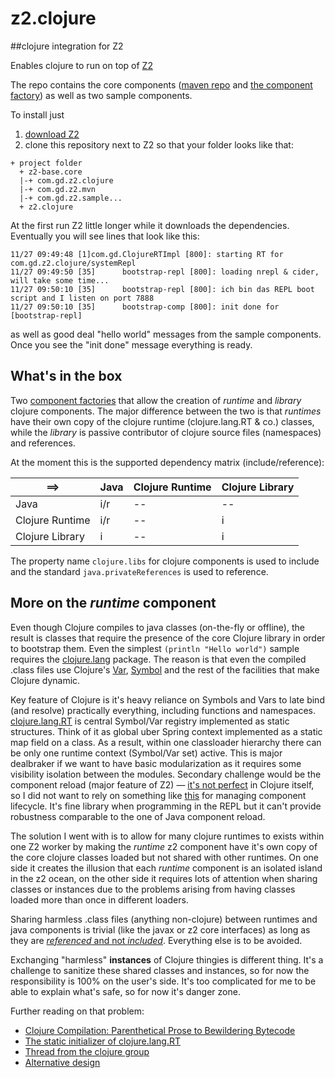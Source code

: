 # z2.clojure
##clojure integration for Z2 

Enables clojure to run on top of [Z2](http://www.z2-environment.eu)

The repo contains the core components ([maven repo](com.gd.z2.clojure.mvn/) and [the component factory](com.gd.z2.clojure/)) as well as two sample components.

To install just

1. [download Z2](https://redmine.z2-environment.net/projects/z2-environment/wiki/Step_2_-_Install_and_run_in_5_minutes)
1. clone this repository next to Z2 so that your folder looks like that:
```
+ project folder
  + z2-base.core
  |-+ com.gd.z2.clojure
  |-+ com.gd.z2.mvn
  |-+ com.gd.z2.sample...
  + z2.clojure
```

At the first run Z2 little longer while it downloads the dependencies. Eventually you will see lines that look like this:
```
11/27 09:49:48 [1]com.gd.ClojureRTImpl [800]: starting RT for com.gd.z2.clojure/systemRepl
11/27 09:49:50 [35]      bootstrap-repl [800]: loading nrepl & cider, will take some time...
11/27 09:50:10 [35]      bootstrap-repl [800]: ich bin das REPL boot script and I listen on port 7888
11/27 09:50:10 [35]      bootstrap-comp [800]: init done for [bootstrap-repl]
```
as well as good deal "hello world" messages from the sample components. Once you see the "init done" message everything is ready.

## What's in the box

Two [component factories](http://www.z2-environment.eu/v24doc#__RefHeading__3627_2054128055) that allow the creation of *runtime* and *library* clojure components. The major difference between the two is that *runtimes* have their own copy of the clojure runtime (clojure.lang.RT & co.) classes, while the *library* is passive contributor of clojure source files (namespaces) and references. 

At the moment this is the supported dependency matrix (include/reference):

==>             | Java | Clojure Runtime | Clojure Library
--- | --- | --- | ---
Java            | i/r  | -- | --
Clojure Runtime | i/r  | -- | i
Clojure Library | i  | -- | i

The property name `clojure.libs` for clojure components is used to include and the standard `java.privateReferences` is used to reference.

## More on the *runtime* component

Even though Clojure compiles to java classes (on-the-fly or offline), the result is classes that require the presence of the core Clojure library in order to bootstrap them. Even the simplest `(println "Hello world")` sample requires the [clojure.lang](https://github.com/clojure/clojure/blob/master/src/jvm/clojure/lang/) package. The reason is that even the compiled .class files use Clojure's [Var](https://github.com/clojure/clojure/blob/master/src/jvm/clojure/lang/Var.java), [Symbol](https://github.com/clojure/clojure/blob/master/src/jvm/clojure/lang/Symbol.java) and the rest of the facilities that make Clojure dynamic.

Key feature of Clojure is it's heavy reliance on Symbols and Vars to late bind (and resolve) practically everything, including functions and namespaces. [clojure.lang.RT](https://github.com/clojure/clojure/blob/master/src/jvm/clojure/lang/RT.java) is central Symbol/Var registry implemented as static structures. Think of it as global uber Spring context implemented as a static map field on a class. As a result, within one classloader hierarchy there can be only one runtime context (Symbol/Var set) active. This is major dealbraker if we want to have basic modularization as it requires some visibility isolation between the modules. Secondary challenge would be the component reload (major feature of Z2) — [it's not perfect](http://dev.clojure.org/display/design/Never+Close+a+REPL) in Clojure itself, so I did not want to rely on something like [this](https://github.com/clojure/tools.namespace) for managing component lifecycle. It's fine library when programming in the REPL but it can't provide robustness comparable to the one of Java component reload.

The solution I went with is to allow for many clojure runtimes to exists within one Z2 worker by making the *runtime* z2 component have it's own copy of the core clojure classes loaded but not shared with other runtimes. On one side it creates the illusion that each *runtime* component is an isolated island in the z2 ocean, on the other side it requires lots of attention when sharing classes or instances due to the problems arising from having classes loaded more than once in different loaders. 

Sharing harmless .class files (anything non-clojure) between runtimes and java components is trivial (like the javax or z2 core interfaces) as long as they are [*referenced* and not *included*](http://www.z2-environment.eu/v24doc#__RefHeading__3643_2054128055). Everything else is to be avoided.

Exchanging "harmless" **instances** of Clojure thingies is different thing. It's a challenge to sanitize these shared classes and instances, so for now the responsibility is 100% on the user's side. It's too complicated for me to be able to explain what's safe, so for now it's danger zone.

Further reading on that problem:

* [Clojure Compilation: Parenthetical Prose to Bewildering Bytecode](http://blog.ndk.io/2014/01/26/clojure-compilation.html)
* [The static initializer of clojure.lang.RT](https://github.com/clojure/clojure/blob/master/src/jvm/clojure/lang/RT.java#L301)
* [Thread from the clojure group](https://groups.google.com/d/topic/clojure/0AgUIiY8BQ8/discussion)
* [Alternative design](https://groups.google.com/d/topic/clojure/0AgUIiY8BQ8/discussion)

